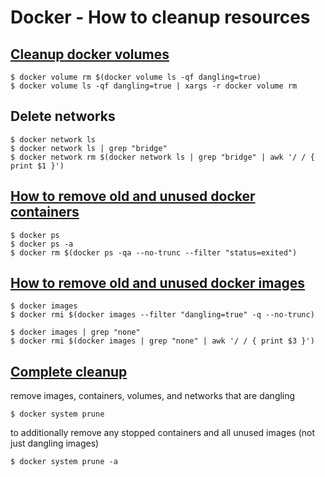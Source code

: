 # Docker - How to cleanup resources
    
## [Cleanup docker volumes](https://github.com/chadoe/docker-cleanup-volumes)
    
    $ docker volume rm $(docker volume ls -qf dangling=true)
    $ docker volume ls -qf dangling=true | xargs -r docker volume rm
    
## Delete networks

    $ docker network ls  
    $ docker network ls | grep "bridge"   
    $ docker network rm $(docker network ls | grep "bridge" | awk '/ / { print $1 }')
    
## [How to remove old and unused docker containers](http://stackoverflow.com/questions/32723111/how-to-remove-old-and-unused-docker-images)

    $ docker ps
    $ docker ps -a
    $ docker rm $(docker ps -qa --no-trunc --filter "status=exited")

## [How to remove old and unused docker images](http://stackoverflow.com/questions/32723111/how-to-remove-old-and-unused-docker-images)
    
    $ docker images
    $ docker rmi $(docker images --filter "dangling=true" -q --no-trunc)
    
    $ docker images | grep "none"
    $ docker rmi $(docker images | grep "none" | awk '/ / { print $3 }')

## [Complete cleanup](https://www.digitalocean.com/community/tutorials/how-to-remove-docker-images-containers-and-volumes)

remove images, containers, volumes, and networks that are dangling

    $ docker system prune

to additionally remove any stopped containers and all unused images (not just dangling images)

    $ docker system prune -a